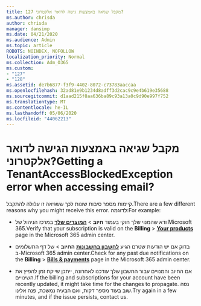 ```yaml
---
title: 127 מקבל שגיאה באמצעות גישה לדואר אלקטרוני?
ms.author: chrisda
author: chrisda
manager: dansimp
ms.date: 04/21/2020
ms.audience: Admin
ms.topic: article
ROBOTS: NOINDEX, NOFOLLOW
localization_priority: Normal
ms.collection: Adm_O365
ms.custom:
- "127"
- "128"
ms.assetid: de7b6877-f3f9-4402-8072-c73783aaccaa
ms.openlocfilehash: 32ad81e9b1234d8adff3d2cac9c9e4b619e35688
ms.sourcegitcommit: d1aad215f8aa636ba89c93a13a0c9d90e997f752
ms.translationtype: MT
ms.contentlocale: he-IL
ms.lasthandoff: 05/06/2020
ms.locfileid: "44062213"
---
```

# <a name="getting-a-tenantaccessblockedexception-error-when-accessing-email"></a><span data-ttu-id="c6656-102">מקבל שגיאה באמצעות הגישה לדואר אלקטרוני?</span><span class="sxs-lookup"><span data-stu-id="c6656-102">Getting a TenantAccessBlockedException error when accessing email?</span></span>

<span data-ttu-id="c6656-103">קיימות מספר סיבות שונות לכך ששגיאה זו עלולה להתקבל.</span><span class="sxs-lookup"><span data-stu-id="c6656-103">There are a few different reasons why you might receive this error.</span></span> <span data-ttu-id="c6656-104">לדוגמה:</span><span class="sxs-lookup"><span data-stu-id="c6656-104">For example:</span></span>

- <span data-ttu-id="c6656-105">ודא שהמנוי שלך חוקי בעמוד **חיוב** \> **[המוצרים שלך](https://portal.office.com/adminportal/home#/subscriptions)** במרכז הניהול של Microsoft 365.</span><span class="sxs-lookup"><span data-stu-id="c6656-105">Verify that your subscription is valid on the **Billing** \> **[Your products](https://portal.office.com/adminportal/home#/subscriptions)** page in the Microsoft 365 admin center.</span></span>

- <span data-ttu-id="c6656-106">בדוק אם יש הודעות שטרם הגיע **[לחשבון בחשבונות](https://portal.office.com/adminportal/home#/billoverview)** **החיוב** \> של דף התשלומים ב-Microsoft 365 admin center.</span><span class="sxs-lookup"><span data-stu-id="c6656-106">Check for any past due notifications on the **Billing** \> **[Bills & payments](https://portal.office.com/adminportal/home#/billoverview)** page in the Microsoft 365 admin center.</span></span>

- <span data-ttu-id="c6656-107">אם החיוב והמנויים עבור החשבון שלך עודכנו לאחרונה, ייתכן שייקח זמן להפיץ את השינויים.</span><span class="sxs-lookup"><span data-stu-id="c6656-107">If the billing and subscriptions for your account have been recently updated, it might take time for the changes to propagate.</span></span> <span data-ttu-id="c6656-108">נסה שוב בעוד מספר דקות, ואם הבעיה נמשכת, פנה אלינו.</span><span class="sxs-lookup"><span data-stu-id="c6656-108">Try again in a few minutes, and if the issue persists, contact us.</span></span>
